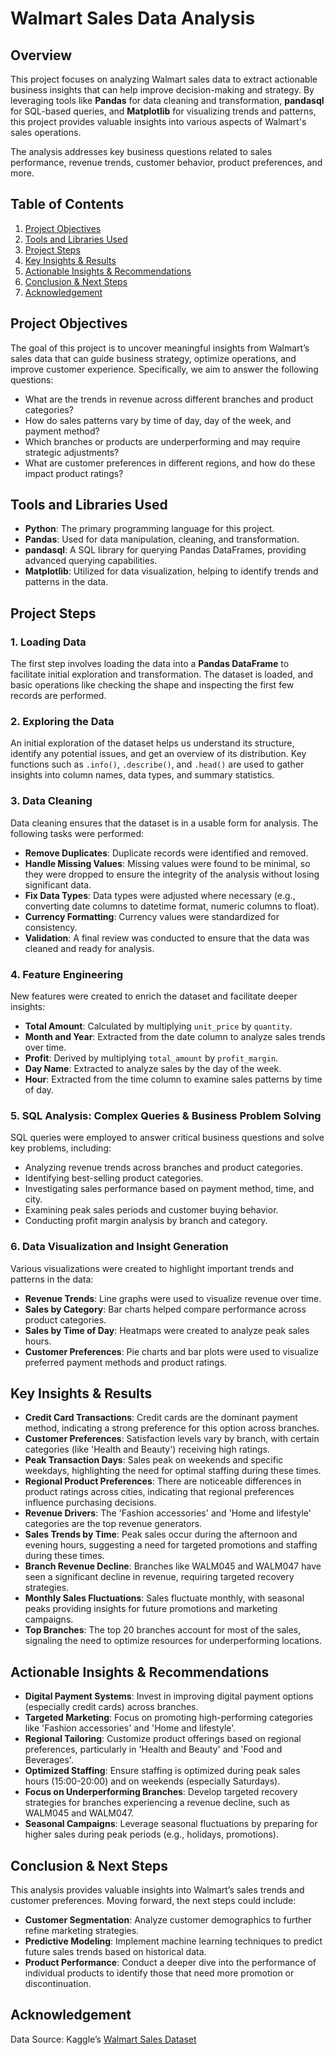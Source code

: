 # Walmart Sales Data Analysis

## Overview

This project focuses on analyzing Walmart sales data to extract actionable business insights that can help improve decision-making and strategy. By leveraging tools like **Pandas** for data cleaning and transformation, **pandasql** for SQL-based queries, and **Matplotlib** for visualizing trends and patterns, this project provides valuable insights into various aspects of Walmart's sales operations.

The analysis addresses key business questions related to sales performance, revenue trends, customer behavior, product preferences, and more.

## Table of Contents

1. [Project Objectives](#project-objectives)  
2. [Tools and Libraries Used](#tools-and-libraries-used)  
3. [Project Steps](#project-steps)  
4. [Key Insights & Results](#key-insights--results)  
5. [Actionable Insights & Recommendations](#actionable-insights--recommendations)  
6. [Conclusion & Next Steps](#conclusion--next-steps)  
7. [Acknowledgement](#acknowledgement)  

## Project Objectives

The goal of this project is to uncover meaningful insights from Walmart’s sales data that can guide business strategy, optimize operations, and improve customer experience. Specifically, we aim to answer the following questions:

- What are the trends in revenue across different branches and product categories?
- How do sales patterns vary by time of day, day of the week, and payment method?
- Which branches or products are underperforming and may require strategic adjustments?
- What are customer preferences in different regions, and how do these impact product ratings?

## Tools and Libraries Used

- **Python**: The primary programming language for this project.
- **Pandas**: Used for data manipulation, cleaning, and transformation.
- **pandasql**: A SQL library for querying Pandas DataFrames, providing advanced querying capabilities.
- **Matplotlib**: Utilized for data visualization, helping to identify trends and patterns in the data.

## Project Steps

### 1. Loading Data

The first step involves loading the data into a **Pandas DataFrame** to facilitate initial exploration and transformation. The dataset is loaded, and basic operations like checking the shape and inspecting the first few records are performed.

### 2. Exploring the Data

An initial exploration of the dataset helps us understand its structure, identify any potential issues, and get an overview of its distribution. Key functions such as `.info()`, `.describe()`, and `.head()` are used to gather insights into column names, data types, and summary statistics.

### 3. Data Cleaning

Data cleaning ensures that the dataset is in a usable form for analysis. The following tasks were performed:

- **Remove Duplicates**: Duplicate records were identified and removed.
- **Handle Missing Values**: Missing values were found to be minimal, so they were dropped to ensure the integrity of the analysis without losing significant data.
- **Fix Data Types**: Data types were adjusted where necessary (e.g., converting date columns to datetime format, numeric columns to float).
- **Currency Formatting**: Currency values were standardized for consistency.
- **Validation**: A final review was conducted to ensure that the data was cleaned and ready for analysis.

### 4. Feature Engineering

New features were created to enrich the dataset and facilitate deeper insights:

- **Total Amount**: Calculated by multiplying `unit_price` by `quantity`.
- **Month and Year**: Extracted from the date column to analyze sales trends over time.
- **Profit**: Derived by multiplying `total_amount` by `profit_margin`.
- **Day Name**: Extracted to analyze sales by the day of the week.
- **Hour**: Extracted from the time column to examine sales patterns by time of day.

### 5. SQL Analysis: Complex Queries & Business Problem Solving

SQL queries were employed to answer critical business questions and solve key problems, including:

- Analyzing revenue trends across branches and product categories.
- Identifying best-selling product categories.
- Investigating sales performance based on payment method, time, and city.
- Examining peak sales periods and customer buying behavior.
- Conducting profit margin analysis by branch and category.

### 6. Data Visualization and Insight Generation

Various visualizations were created to highlight important trends and patterns in the data:

- **Revenue Trends**: Line graphs were used to visualize revenue over time.
- **Sales by Category**: Bar charts helped compare performance across product categories.
- **Sales by Time of Day**: Heatmaps were created to analyze peak sales hours.
- **Customer Preferences**: Pie charts and bar plots were used to visualize preferred payment methods and product ratings.

## Key Insights & Results

- **Credit Card Transactions**: Credit cards are the dominant payment method, indicating a strong preference for this option across branches.
- **Customer Preferences**: Satisfaction levels vary by branch, with certain categories (like 'Health and Beauty') receiving high ratings.
- **Peak Transaction Days**: Sales peak on weekends and specific weekdays, highlighting the need for optimal staffing during these times.
- **Regional Product Preferences**: There are noticeable differences in product ratings across cities, indicating that regional preferences influence purchasing decisions.
- **Revenue Drivers**: The 'Fashion accessories' and 'Home and lifestyle' categories are the top revenue generators.
- **Sales Trends by Time**: Peak sales occur during the afternoon and evening hours, suggesting a need for targeted promotions and staffing during these times.
- **Branch Revenue Decline**: Branches like WALM045 and WALM047 have seen a significant decline in revenue, requiring targeted recovery strategies.
- **Monthly Sales Fluctuations**: Sales fluctuate monthly, with seasonal peaks providing insights for future promotions and marketing campaigns.
- **Top Branches**: The top 20 branches account for most of the sales, signaling the need to optimize resources for underperforming locations.

## Actionable Insights & Recommendations

- **Digital Payment Systems**: Invest in improving digital payment options (especially credit cards) across branches.
- **Targeted Marketing**: Focus on promoting high-performing categories like 'Fashion accessories' and 'Home and lifestyle'.
- **Regional Tailoring**: Customize product offerings based on regional preferences, particularly in 'Health and Beauty' and 'Food and Beverages'.
- **Optimized Staffing**: Ensure staffing is optimized during peak sales hours (15:00-20:00) and on weekends (especially Saturdays).
- **Focus on Underperforming Branches**: Develop targeted recovery strategies for branches experiencing a revenue decline, such as WALM045 and WALM047.
- **Seasonal Campaigns**: Leverage seasonal fluctuations by preparing for higher sales during peak periods (e.g., holidays, promotions).

## Conclusion & Next Steps

This analysis provides valuable insights into Walmart’s sales trends and customer preferences. Moving forward, the next steps could include:

- **Customer Segmentation**: Analyze customer demographics to further refine marketing strategies.
- **Predictive Modeling**: Implement machine learning techniques to predict future sales trends based on historical data.
- **Product Performance**: Conduct a deeper dive into the performance of individual products to identify those that need more promotion or discontinuation.

## Acknowledgement

Data Source: Kaggle’s [Walmart Sales Dataset](https://www.kaggle.com/datasets/najir0123/walmart-10k-sales-datasets)

